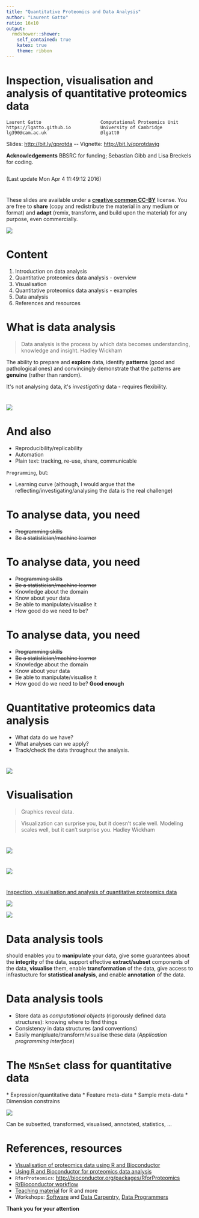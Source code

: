 ```yaml
---
title: "Quantitative Proteomics and Data Analysis"
author: "Laurent Gatto"
ratio: 16x10
output:
  rmdshower::shower:
    self_contained: true
    katex: true
    theme: ribbon
---
```


# Inspection, visualisation and analysis of quantitative proteomics data

```
Laurent Gatto                      Computational Proteomics Unit
https://lgatto.github.io           University of Cambridge
lg390@cam.ac.uk                    @lgatt0
```

Slides: http://bit.ly/qprotda -- Vignette: http://bit.ly/qprotdavig

**Acknowledgements**  BBSRC for funding; Sebastian Gibb and Lisa Breckels for coding.

```
```

(Last update Mon Apr  4 11:49:12 2016)

# 

These slides are available under a
[**creative common CC-BY**](http://creativecommons.org/licenses/by/4.0/)
license. You are free to **share** (copy and redistribute the material
in any medium or format) and **adapt** (remix, transform, and build
upon the material) for any purpose, even commercially.

<img src="Figures/cc1.jpg">

# Content

1. Introduction on data analysis
2. Quantitative proteomics data analysis - overview
3. Visualisation
4. Quantitative proteomics data analysis - examples
5. Data analysis
6. References and resources


# What is data analysis

> Data analysis is the process by which data becomes understanding,
> knowledge and insight. Hadley Wickham

The ability to prepare and **explore** data, identify **patterns**
(good and pathological ones) and convincingly demonstrate that the
patterns are **genuine** (rather than random).

It's not analysing data, it's *investigating* data - requires flexibility.

# 

<img src="./Figures/Data_Analysis_Hadley_Wickham.png" class="cover">  


# And also

* Reproducibility/replicability
* Automation
* Plain text: tracking, re-use, share, communicable


`Programming`,  but: 

* Learning curve (although, I would argue that the
reflecting/investigating/analysing the data is the real challenge)


# To analyse data, you need

* ~~Programming skills~~
* ~~Be a statistician/machine learner~~

# To analyse data, you need

* ~~Programming skills~~
* ~~Be a statistician/machine learner~~
* Knowledge about the domain
* Know about your data
* Be able to manipulate/visualise it
* How good do we need to be? 

# To analyse data, you need

* ~~Programming skills~~
* ~~Be a statistician/machine learner~~
* Knowledge about the domain
* Know about your data
* Be able to manipulate/visualise it
* How good do we need to be? **Good enough**

# Quantitative proteomics data analysis

* What data do we have? 
* What analyses can we apply?
* Track/check the data throughout the analysis.

# 

<img src="./Figures/qprotda.png" class="cover">

# Visualisation

> Graphics reveal data.

  

> Visualization can surprise you, but it doesn’t scale well. Modeling
> scales well, but it can’t surprise you. Hadley Wickham



# 

<img src="./Figures/choosing-a-good-chart.jpg" class="cover">

# 

<img src="./Figures/qprotda-with-plots.png" class="cover">

# 

[Inspection, visualisation and analysis of quantitative proteomics data](http://bit.ly/qprotdavig)

<div class="double">
<p class="double-flow">
<img src="./Figures/msanim1.gif" class="one-col-image">
</p><p class="double-flow">
<img src="./Figures/msanim2.gif" class="one-col-image">
</p>
</div>


# Data analysis tools

should enables you to **manipulate** your data, give some guarantees
about the **integrity** of the data, support effective
**extract/subset** components of the data, **visualise** them, enable
**transformation** of the data, give access to infrastucture for
**statistical analysis**, and enable **annotation** of the data.

# Data analysis tools 

* Store data as *computational objects* (rigorously defined data
  structures): knowing where to find things
* Consistency in data structures (and conventions)
* Easily manipluate/transform/visualise these data (*Application
  programming interface*)

# The `MSnSet` class for quantitative data

<div class="double">
<p class="double-flow">
* Expression/quantitative data
* Feature meta-data
* Sample meta-data
* Dimension constrains

</p><p class="double-flow">
<img src="Figures/msnset.png" class="one-col-image">
</p>
</div>

Can be subsetted, transformed, visualised, annotated, statistics, ...

# References, resources

* [Visualisation of proteomics data using R and Bioconductor](http://www.ncbi.nlm.nih.gov/pmc/articles/PMC4510819/)
* [Using R and Bioconductor for proteomics data analysis](http://arxiv.org/pdf/1305.6559v1.pdf)
* `RforProteomics`: http://bioconductor.org/packages/RforProteomics
* [R/Bioconductor workflow](http://bioconductor.org/help/workflows/proteomics/)
* [Teaching material](http://lgatto.github.io/TeachingMaterial/) for
  R and more
* Workshops: [Software](http://software-carpentry.org/) and
  [Data Carpentry](http://www.datacarpentry.org/), 
  [Data Programmers](http://www.dataprogrammers.net/)


**Thank you for your attention**
